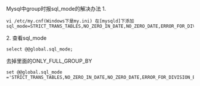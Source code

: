 ﻿Mysql中group时报sql_mode的解决办法
1.
```
vi /etc/my.cnf(Windows下是my.ini) 在[mysqld]下添加 
sql_mode=STRICT_TRANS_TABLES,NO_ZERO_IN_DATE,NO_ZERO_DATE,ERROR_FOR_DIVISION_BY_ZERO,NO_AUTO_CREATE_USER,NO_ENGINE_SUBSTITUTION
```
2. 查看sql_mode
```
select @@global.sql_mode;
```
去掉里面的ONLY_FULL_GROUP_BY
``` 
set @@global.sql_mode ='STRICT_TRANS_TABLES,NO_ZERO_IN_DATE,NO_ZERO_DATE,ERROR_FOR_DIVISION_BY_ZERO,NO_AUTO_CREATE_USER,NO_ENGINE_SUBSTITUTION';
```